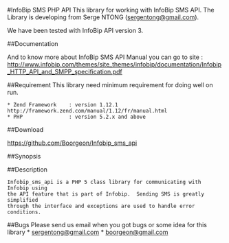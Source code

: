 #InfoBip SMS PHP API
This library for working with InfoBip SMS API. The Library is developing 
from Serge NTONG (sergentong@gmail.com).

We have been tested with InfoBip API version 3.

##Documentation

And to know more about InfoBip SMS API Manual you can go to site : http://www.infobip.com/themes/site_themes/infobip/documentation/Infobip_HTTP_API_and_SMPP_specification.pdf

##Requirement
This library need minimum requirement for doing well on run.
    
    * Zend Framework    : version 1.12.1 http://framework.zend.com/manual/1.12/fr/manual.html
    * PHP               : version 5.2.x and above
	
##Download

   https://github.com/Boorgeon/Infobip_sms_api

##Synopsis


##Description

    Infobip_sms_api is a PHP 5 class library for communicating with Infobip using
    the API feature that is part of Infobip.  Sending SMS is greatly simplified 
    through the interface and exceptions are used to handle error conditions.


##Bugs
Please send us email when you got bugs or some idea for this library
    * sergentong@gmail.com
    * boorgeon@gmail.com
